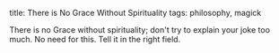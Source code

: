 title: There is No Grace Without Spirituality
tags: philosophy, magick

There is no Grace without spirituality; don't try to explain your joke too
much. No need for this. Tell it in the right field.


